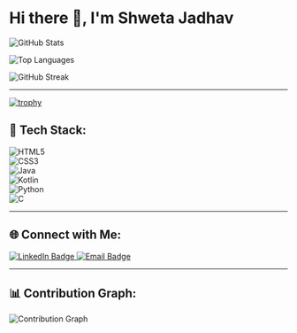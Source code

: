 # Hi there 👋, I'm Shweta Jadhav

![GitHub Stats](https://github-readme-stats.vercel.app/api?username=ShwetaJadhav12&show_icons=true&theme=dark)

![Top Languages](https://github-readme-stats.vercel.app/api/top-langs/?username=ShwetaJadhav12&layout=compact&theme=dark)

![GitHub Streak](https://github-readme-streak-stats.herokuapp.com/?user=ShwetaJadhav12&theme=dark&hide_border=true)

---
[![trophy](https://github-profile-trophy.vercel.app/?username=ShwetaJadhav12)](https://github.com/ryo-ma/github-profile-trophy)

## 🚀 Tech Stack:


![HTML5](https://img.shields.io/badge/HTML5-orange?style=flat&logo=html5)  
![CSS3](https://img.shields.io/badge/CSS3-blue?style=flat&logo=css3)  
![Java](https://img.shields.io/badge/Java-%23ED8B00?style=flat&logo=java&logoColor=white)  
![Kotlin](https://img.shields.io/badge/Kotlin-%230095D5?style=flat&logo=kotlin&logoColor=white)  
![Python](https://img.shields.io/badge/Python-%233776AB?style=flat&logo=python&logoColor=white)  
![C](https://img.shields.io/badge/C-%2300599C?style=flat&logo=c&logoColor=white)  

---

## 🌐 Connect with Me:
<a href="https://www.linkedin.com/in/YOUR_LINKEDIN_PROFILE/" target="_blank">
  <img src="https://img.shields.io/badge/LinkedIn-0077B5?style=flat&logo=linkedin" alt="LinkedIn Badge"/>
</a>
<a href="mailto:your_email@example.com">
  <img src="https://img.shields.io/badge/Email-D14836?style=flat&logo=gmail&logoColor=white" alt="Email Badge"/>
</a>

---

## 📊 Contribution Graph:
![Contribution Graph](https://github-profile-summary-cards.vercel.app/api/cards/profile-details?username=ShwetaJadhav12&theme=github_dark)
